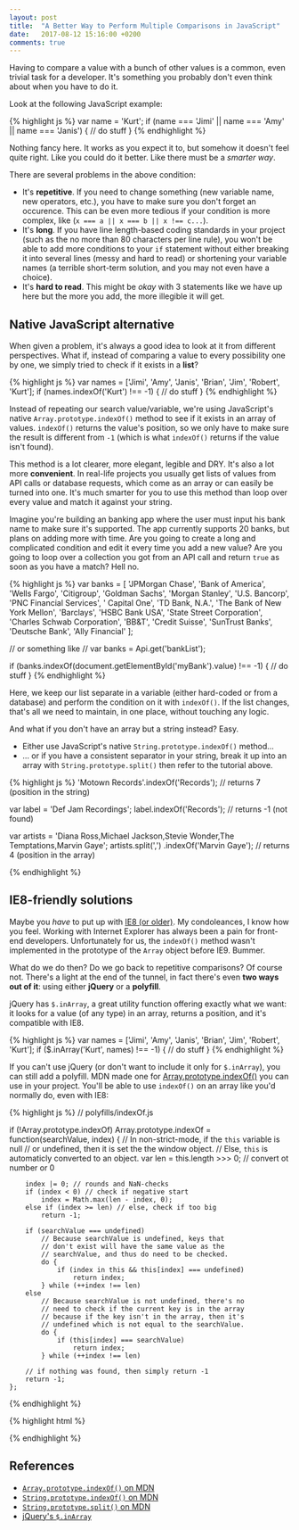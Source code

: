 ```yaml
---
layout: post
title:  "A Better Way to Perform Multiple Comparisons in JavaScript"
date:   2017-08-12 15:16:00 +0200
comments: true
---
```


Having to compare a value with a bunch of other values is a common, even trivial task for a developer. It's something you probably don't even think about when you have to do it.

Look at the following JavaScript example:

{% highlight js %}
var name = 'Kurt';
if (name === 'Jimi' || name === 'Amy' || name === 'Janis') {
    // do stuff
}
{% endhighlight %}

Nothing fancy here. It works as you expect it to, but somehow it doesn't feel quite right. Like you could do it better. Like there must be a *smarter way*.

There are several problems in the above condition:

- It's **repetitive**. If you need to change something (new variable name, new operators, etc.), you have to make sure you don't forget an occurence. This can be even more tedious if your condition is more complex, like (`x === a || x === b || x !== c...`).
- It's **long**. If you have line length-based coding standards in your project (such as the no more than 80 characters per line rule), you won't be able to add more conditions to your `if` statement without either breaking it into several lines (messy and hard to read) or shortening your variable names (a terrible short-term solution, and you may not even have a choice).
- It's **hard to read**. This might be *okay* with 3 statements like we have up here but the more you add, the more illegible it will get.

## Native JavaScript alternative

When given a problem, it's always a good idea to look at it from different perspectives. What if, instead of comparing a value to every possibility one by one, we simply tried to check if it exists in a **list**?

{% highlight js %}
var names = ['Jimi', 'Amy', 'Janis', 'Brian', 'Jim', 'Robert', 'Kurt'];
if (names.indexOf('Kurt') !== -1) {
    // do stuff
}
{% endhighlight %}

Instead of repeating our search value/variable, we're using JavaScript's native `Array.prototype.indexOf()` method to see if it exists in an array of values. `indexOf()` returns the value's position, so we only have to make sure the result is different from `-1` (which is what `indexOf()` returns if the value isn't found).

This method is a lot clearer, more elegant, legible and DRY. It's also a lot more **convenient**. In real-life projects you usually get lists of values from API calls or database requests, which come as an array or can easily be turned into one. It's much smarter for you to use this method than loop over every value and match it against your string.

Imagine you're building an banking app where the user must input his bank name to make sure it's supported. The app currently supports 20 banks, but plans on adding more with time. Are you going to create a long and complicated condition and edit it every time you add a new value? Are you going to loop over a collection you got from an API call and return `true` as soon as you have a match? Hell no.

{% highlight js %}
var banks = [
    'JPMorgan Chase', 'Bank of America', 'Wells Fargo',
    'Citigroup', 'Goldman Sachs', 'Morgan Stanley',
    'U.S. Bancorp', 'PNC Financial Services', '	Capital One',
    'TD Bank, N.A.', 'The Bank of New York Mellon', 'Barclays',
    'HSBC Bank USA', 'State Street Corporation',
    'Charles Schwab Corporation', 'BB&T', 'Credit Suisse',
    'SunTrust Banks', 'Deutsche Bank', 'Ally Financial'
];

// or something like
// var banks = Api.get('bankList');

if (banks.indexOf(document.getElementById('myBank').value) !== -1) {
    // do stuff
}
{% endhighlight %}

Here, we keep our list separate in a variable (either hard-coded or from a database) and perform the condition on it with `indexOf()`. If the list changes, that's all we need to maintain, in one place, without touching any logic.

And what if you don't have an array but a string instead? Easy.

- Either use JavaScript's native `String.prototype.indexOf()` method...
- ... or if you have a consistent separator in your string, break it up into an array with `String.prototype.split()` then refer to the tutorial above.

{% highlight js %}
'Motown Records'.indexOf('Records'); // returns 7 (position in the string)

var label = 'Def Jam Recordings';
label.indexOf('Records'); // returns -1 (not found)

var artists = 'Diana Ross,Michael Jackson,Stevie Wonder,The Temptations,Marvin Gaye';
artists.split(',')
       .indexOf('Marvin Gaye'); // returns 4 (position in the array)

{% endhighlight %}

## IE8-friendly solutions

Maybe you *have* to put up with [IE8 (or older)][breakupwithie8]. My condoleances, I know how you feel. Working with Internet Explorer has always been a pain for front-end developers. Unfortunately for us, the `indexOf()` method wasn't implemented in the prototype of the `Array` object before IE9. Bummer.

What do we do then? Do we go back to repetitive comparisons? Of course not. There's a light at the end of the tunnel, in fact there's even **two ways out of it**: using either **jQuery** or a **polyfill**.

jQuery has `$.inArray`, a great utility function offering exactly what we want: it looks for a value (of any type) in an array, returns a position, and it's compatible with IE8.

{% highlight js %}
var names = ['Jimi', 'Amy', 'Janis', 'Brian', 'Jim', 'Robert', 'Kurt'];
if ($.inArray('Kurt', names) !== -1) {
    // do stuff
}
{% endhighlight %}

If you can't use jQuery (or don't want to include it only for `$.inArray`), you can still add a polyfill. MDN made one for [Array.prototype.indexOf()][mdn:array-indexof-polyfill] you can use in your project. You'll be able to use `indexOf()` on an array like you'd normally do, even with IE8:

{% highlight js %}
// polyfills/indexOf.js

if (!Array.prototype.indexOf)
    Array.prototype.indexOf = function(searchValue, index) {
        // In non-strict-mode, if the `this` variable is null
        // or undefined, then it is set the the window object.
        // Else, `this` is automaticly converted to an object.
        var len = this.length >>> 0; // convert ot number or 0

        index |= 0; // rounds and NaN-checks
        if (index < 0) // check if negative start
            index = Math.max(len - index, 0);
        else if (index >= len) // else, check if too big
            return -1;

        if (searchValue === undefined)
            // Because searchValue is undefined, keys that
            // don't exist will have the same value as the
            // searchValue, and thus do need to be checked.
            do {
                if (index in this && this[index] === undefined)
                    return index;
            } while (++index !== len)
        else
            // Because searchValue is not undefined, there's no
            // need to check if the current key is in the array
            // because if the key isn't in the array, then it's
            // undefined which is not equal to the searchValue.
            do {
                if (this[index] === searchValue)
                    return index;
            } while (++index !== len)

        // if nothing was found, then simply return -1
        return -1;
    };
{% endhighlight %}

{% highlight html %}
<!-- index.html -->

<script src="polyfills/indexOf.js"></script>
<script>
    var needle = 'frontstuff';
    var haystack = ['CSS Tricks', 'David Walsh Blog', 'frontstuff'];
    var isACoolBlog = haystack.indexOf(needle) !== -1; // true
</script>
{% endhighlight %}

## References

- [`Array.prototype.indexOf()` on MDN][mdn:array-indexof]
- [`String.prototype.indexOf()` on MDN][mdn:string-indexof]
- [`String.prototype.split()` on MDN][mdn:split]
- [jQuery's `$.inArray`][jquery:inarray]

[mdn:array-indexof]: https://developer.mozilla.org/en-US/docs/Web/JavaScript/Reference/Global_Objects/Array/indexOf
[mdn:string-indexof]: https://developer.mozilla.org/en-US/docs/Web/JavaScript/Reference/Global_Objects/String/indexOf
[mdn:array-indexof-polyfill]: https://developer.mozilla.org/en-US/docs/Web/JavaScript/Reference/Global_Objects/Array/indexOf#Polyfill
[mdn:split]: https://developer.mozilla.org/en-US/docs/Web/JavaScript/Reference/Global_Objects/String/split
[jquery:inarray]: https://api.jquery.com/jQuery.inArray/
[breakupwithie8]: http://breakupwithie8.com/